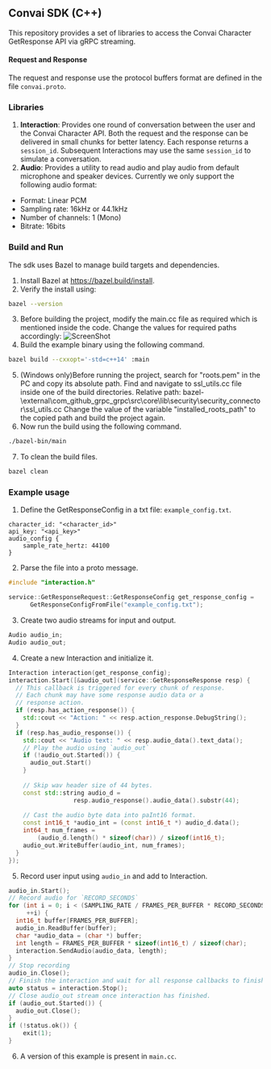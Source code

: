 ## Convai SDK (C++)
This repository provides a set of libraries to access the Convai Character GetResponse API via gRPC streaming.

#### Request and Response
The request and response use the protocol buffers format are defined in the file `convai.proto`.

### Libraries
1. **Interaction**: Provides one round of conversation between the user and the Convai Character API. Both the request and the response can be delivered in small chunks for better latency. Each response returns a `session_id`. Subsequent Interactions may use the same `session_id` to simulate a conversation.
2. **Audio**: Provides a utility to read audio and play audio from default microphone and speaker devices. Currently we only support the following audio format:
  - Format: Linear PCM
  - Sampling rate: 16kHz or 44.1kHz
  - Number of channels: 1 (Mono)
  - Bitrate: 16bits

### Build and Run
The sdk uses Bazel to manage build targets and dependencies.
1. Install Bazel at https://bazel.build/install.
2. Verify the install using:
```sh
bazel --version
```
3. Before building the project, modify the main.cc file as required which is mentioned inside the code.
   Change the values for required paths accordingly:
   ![ScreenShot](.resources/pic1.png)
4. Build the example binary using the following command.
```sh
bazel build --cxxopt='-std=c++14' :main
```
5. (Windows only)Before running the project, search for "roots.pem" in the PC and copy its absolute path.
   Find and navigate to ssl_utils.cc file inside one of the build directories.
   Relative path: bazel-<Project-name>\external\com_github_grpc_grpc\src\core\lib\security\security_connector\ssl_utils.cc
   Change the value of the variable "installed_roots_path" to the copied path and build the project again.
6. Now run the build using the following command.
```sh
./bazel-bin/main
```
7. To clean the build files.
```sh
bazel clean
```
  
### Example usage
1. Define the GetResponseConfig in a txt file: `example_config.txt`.
```
character_id: "<character_id>"
api_key: "<api_key>"
audio_config {
    sample_rate_hertz: 44100
}
```
2. Parse the file into a proto message.
```cpp
#include "interaction.h"

service::GetResponseRequest::GetResponseConfig get_response_config =
      GetResponseConfigFromFile("example_config.txt");
```
3. Create two audio streams for input and output.
```cpp
Audio audio_in;
Audio audio_out;
```
4. Create a new Interaction and initialize it.
```cpp
Interaction interaction(get_response_config);
interaction.Start([&audio_out](service::GetResponseResponse resp) {
  // This callback is triggered for every chunk of response.
  // Each chunk may have some response audio data or a
  // response action.
  if (resp.has_action_response()) {
    std::cout << "Action: " << resp.action_response.DebugString();
  }
  if (resp.has_audio_response()) {
    std::cout << "Audio text: " << resp.audio_data().text_data();
    // Play the audio using `audio_out`
    if (!audio_out.Started()) {
      audio_out.Start()
    }
    
    // Skip wav header size of 44 bytes.
    const std::string audio_d =
                  resp.audio_response().audio_data().substr(44);
                  
    // Cast the audio byte data into paInt16 format.
    const int16_t *audio_int = (const int16_t *) audio_d.data();
    int64_t num_frames =
        (audio_d.length() * sizeof(char)) / sizeof(int16_t);
    audio_out.WriteBuffer(audio_int, num_frames);   
  }
});
```
5. Record user input using `audio_in` and add to Interaction.
```cpp
audio_in.Start();
// Record audio for `RECORD_SECONDS`
for (int i = 0; i < (SAMPLING_RATE / FRAMES_PER_BUFFER * RECORD_SECONDS);
     ++i) {
  int16_t buffer[FRAMES_PER_BUFFER];
  audio_in.ReadBuffer(buffer);
  char *audio_data = (char *) buffer;
  int length = FRAMES_PER_BUFFER * sizeof(int16_t) / sizeof(char);
  interaction.SendAudio(audio_data, length);
}
// Stop recording
audio_in.Close();
// Finish the interaction and wait for all response callbacks to finish.
auto status = interaction.Stop();
// Close audio_out stream once interaction has finished.
if (audio_out.Started()) {
  audio_out.Close();
}
if (!status.ok()) {
    exit(1);
}
```
6. A version of this example is present in `main.cc`.
